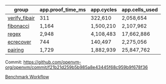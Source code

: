 | group | app.proof_time_ms | app.cycles | app.cells_used | leaf.proof_time_ms | leaf.cycles | leaf.cells_used |
| -- | -- | -- | -- | -- | -- | -- |
| [verify_fibair](https://github.com/openvm-org/openvm/blob/benchmark-results/benchmarks/verify_fibair-f21b21d259b5b985a8e43445f68c959b9f678f36.md) | 311 |  322,610 |  2,058,654 |- | - | - |
| [fibonacci](https://github.com/openvm-org/openvm/blob/benchmark-results/benchmarks/fibonacci-f21b21d259b5b985a8e43445f68c959b9f678f36.md) | 1,164 |  1,500,210 |  2,107,962 | 2,442 |  2,380,776 |  12,951,124 |
| [regex](https://github.com/openvm-org/openvm/blob/benchmark-results/benchmarks/regex-f21b21d259b5b985a8e43445f68c959b9f678f36.md) | 2,948 |  4,108,483 |  17,662,886 | 7,003 |  5,763,613 |  45,807,490 |
| [ecrecover](https://github.com/openvm-org/openvm/blob/benchmark-results/benchmarks/ecrecover-f21b21d259b5b985a8e43445f68c959b9f678f36.md) | 744 |  140,497 |  2,275,056 | 4,095 |  2,934,886 |  29,404,728 |
| [pairing](https://github.com/openvm-org/openvm/blob/benchmark-results/benchmarks/pairing-f21b21d259b5b985a8e43445f68c959b9f678f36.md) | 1,729 |  1,882,939 |  25,847,762 | 3,902 |  3,904,781 |  32,400,944 |


Commit: https://github.com/openvm-org/openvm/commit/f21b21d259b5b985a8e43445f68c959b9f678f36

[Benchmark Workflow](https://github.com/openvm-org/openvm/actions/runs/17871784343)
